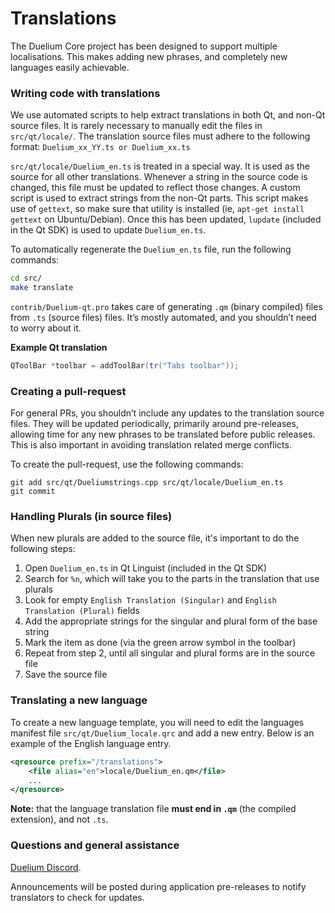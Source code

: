 Translations
============

The Duelium Core project has been designed to support multiple localisations. This makes adding new phrases, and completely new languages easily achievable.

### Writing code with translations
We use automated scripts to help extract translations in both Qt, and non-Qt source files. It is rarely necessary to manually edit the files in `src/qt/locale/`. The translation source files must adhere to the following format:
`Duelium_xx_YY.ts or Duelium_xx.ts`

`src/qt/locale/Duelium_en.ts` is treated in a special way. It is used as the source for all other translations. Whenever a string in the source code is changed, this file must be updated to reflect those changes. A custom script is used to extract strings from the non-Qt parts. This script makes use of `gettext`, so make sure that utility is installed (ie, `apt-get install gettext` on Ubuntu/Debian). Once this has been updated, `lupdate` (included in the Qt SDK) is used to update `Duelium_en.ts`.

To automatically regenerate the `Duelium_en.ts` file, run the following commands:
```sh
cd src/
make translate
```

`contrib/Duelium-qt.pro` takes care of generating `.qm` (binary compiled) files from `.ts` (source files) files. It’s mostly automated, and you shouldn’t need to worry about it.

**Example Qt translation**
```cpp
QToolBar *toolbar = addToolBar(tr("Tabs toolbar"));
```

### Creating a pull-request
For general PRs, you shouldn’t include any updates to the translation source files. They will be updated periodically, primarily around pre-releases, allowing time for any new phrases to be translated before public releases. This is also important in avoiding translation related merge conflicts.

To create the pull-request, use the following commands:
```
git add src/qt/Dueliumstrings.cpp src/qt/locale/Duelium_en.ts
git commit
```

### Handling Plurals (in source files)
When new plurals are added to the source file, it's important to do the following steps:

1. Open `Duelium_en.ts` in Qt Linguist (included in the Qt SDK)
2. Search for `%n`, which will take you to the parts in the translation that use plurals
3. Look for empty `English Translation (Singular)` and `English Translation (Plural)` fields
4. Add the appropriate strings for the singular and plural form of the base string
5. Mark the item as done (via the green arrow symbol in the toolbar)
6. Repeat from step 2, until all singular and plural forms are in the source file
7. Save the source file

### Translating a new language
To create a new language template, you will need to edit the languages manifest file `src/qt/Duelium_locale.qrc` and add a new entry. Below is an example of the English language entry.

```xml
<qresource prefix="/translations">
    <file alias="en">locale/Duelium_en.qm</file>
    ...
</qresource>
```

**Note:** that the language translation file **must end in `.qm`** (the compiled extension), and not `.ts`.

### Questions and general assistance
[Duelium Discord](https://discord.savebitcoin.io).

Announcements will be posted during application pre-releases to notify translators to check for updates.
